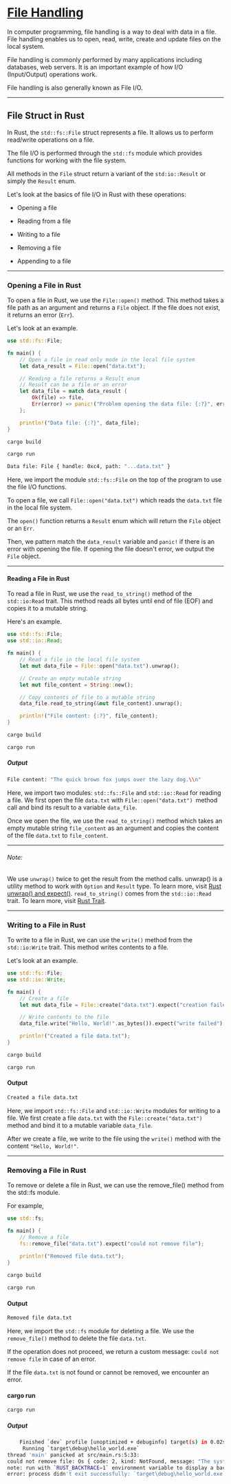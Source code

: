 # [File Handling](https://www.programiz.com/rust/file-handling)

In computer programming, file handling is a way to deal with data in a file. File handling enables us to open, read, write, create and update files on the local system.

File handling is commonly performed by many applications including databases, web servers. It is an important example of how I/O (Input/Output) operations work.

File handling is also generally known as File I/O.

____

## File Struct in Rust

In Rust, the `std::fs::File` struct represents a file. It allows us to perform read/write operations on a file.

The file I/O is performed through the `std::fs` module which provides functions for working with the file system.

All methods in the `File` struct return a variant of the `std:io::Result` or simply the `Result` enum.

Let's look at the basics of file I/O in Rust with these operations:

- Opening a file

- Reading from a file

- Writing to a file

- Removing a file

- Appending to a file

____

### Opening a File in Rust

To open a file in Rust, we use the `File::open()` method. This method takes a file path as an argument and returns a `File` object. If the file does not exist, it returns an error (`Err`).

Let's look at an example.

```rust
use std::fs::File;

fn main() {
    // Open a file in read only mode in the local file system
    let data_result = File::open("data.txt");

    // Reading a file returns a Result enum
    // Result can be a file or an error
    let data_file = match data_result {
        Ok(file) => file,
        Err(error) => panic!("Problem opening the data file: {:?}", error),
    };

    println!("Data file: {:?}", data_file);
}
```

```bash
cargo build
```

```bash
cargo run
```

```bash
Data file: File { handle: 0xc4, path: "...data.txt" }
```

Here, we import the module `std::fs::File` on the top of the program to use the file I/O functions.

To open a file, we call `File::open("data.txt")` which reads the `data.txt` file in the local file system.

The `open()` function returns a `Result` enum which will return the `File` object or an `Err`.

Then, we pattern match the `data_result` variable and `panic!` if there is an error with opening the file. If opening the file doesn't error, we output the `File` object.

____

#### Reading a File in Rust

To read a file in Rust, we use the `read_to_string()` method of the `std::io:Read` trait. This method reads all bytes until end of file (EOF) and copies it to a mutable string.

Here's an example.

```rust
use std::fs::File;
use std::io::Read;

fn main() {
    // Read a file in the local file system
    let mut data_file = File::open("data.txt").unwrap();

    // Create an empty mutable string
    let mut file_content = String::new();

    // Copy contents of file to a mutable string
    data_file.read_to_string(&mut file_content).unwrap();

    println!("File content: {:?}", file_content);
}
```

```bash
cargo build
```

```bash
cargo run
```

##### Output

```bash
File content: "The quick brown fox jumps over the lazy dog.\\n"
```

Here, we import two modules: `std::fs::File` and `std::io::Read` for reading a file. We first open the file `data.txt` with `File::open("data.txt") `method call and bind its result to a variable `data_file`.

Once we open the file, we use the `read_to_string()` method which takes an empty mutable string `file_content` as an argument and copies the content of the file `data.txt` to `file_content`.

____

###### Note:

We use `unwrap()` twice to get the result from the method calls. unwrap() is a utility method to work with `Option` and `Result` type. To learn more, visit [Rust unwrap() and expect()](https://www.programiz.com/rust/unwrap-and-expect).
`read_to_string()` comes from the `std::io::Read` trait. To learn more, visit [Rust Trait](https://www.programiz.com/rust/trait).

____

### Writing to a File in Rust

To write to a file in Rust, we can use the `write()` method from the `std::io:Write` trait. This method writes contents to a file.

Let's look at an example.

```rust
use std::fs::File;
use std::io::Write;

fn main() {
    // Create a file
    let mut data_file = File::create("data.txt").expect("creation failed");

    // Write contents to the file
    data_file.write("Hello, World!".as_bytes()).expect("write failed");

    println!("Created a file data.txt");
}
```

```bash
cargo build
```

```bash
cargo run
```

#### Output

```bash
Created a file data.txt
```

Here, we import `std::fs::File` and `std::io::Write` modules for writing to a file. We first create a file `data.txt` with the `File::create("data.txt")` method and bind it to a mutable variable `data_file`.

After we create a file, we write to the file using the `write()` method with the content `"Hello, World!"`.

____

### Removing a File in Rust

To remove or delete a file in Rust, we can use the remove_file() method from the std::fs module.

For example,

```rust
use std::fs;

fn main() {
    // Remove a file
    fs::remove_file("data.txt").expect("could not remove file");
    
    println!("Removed file data.txt");
}
```

```bash
cargo build
```

```bash
cargo run
```

#### Output

```bash
Removed file data.txt
```

Here, we import the `std::fs` module for deleting a file. We use the `remove_file()` method to delete the file `data.txt`.

If the operation does not proceed, we return a custom message: `could not remove file` in case of an error.

If the file `data.txt` is not found or cannot be removed, we encounter an error.

#### cargo run

```bash
cargo run
```

##### Output

```bash
    Finished `dev` profile [unoptimized + debuginfo] target(s) in 0.02s
     Running `target\debug\hello_world.exe`
thread 'main' panicked at src/main.rs:5:33:
could not remove file: Os { code: 2, kind: NotFound, message: "The system cannot find the file specified." }
note: run with `RUST_BACKTRACE=1` environment variable to display a backtrace       
error: process didn't exit successfully: `target\debug\hello_world.exe` (exit code: 101)
```
